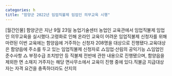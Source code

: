 ```yaml
---
categories: h
title: "함양군 2022년 임업직불제 임업인 의무교육 시행"
---
```

[월간인물] 함양군은 지난 9월 23일 농업기술센터 농업인 교육관에서 임업직불제 임업인 의무교육을 실시했다.고령화로 인해 온라인 교육이 어려운 임업직불제 신청자를 위해 마련된 이번 교육에는 함양읍에 거주하는 신청자 208명을 대상으로 진행됐다.교육대상은 함양읍에 주소를 두고 있는 임업직불제 신청자로 △임업·산림의 공익기능 △임업인 준수사항 △ 부정수급 조치방안 등 직불제 전반에 관한 내용으로 진행됐으며, 함양읍을 제외한 면 소재지 거주자는 해당 면사무소에서 교육이 진행 중에 있다.직불금 지급대상자는 자격 요건을 충족하더라도 산지의